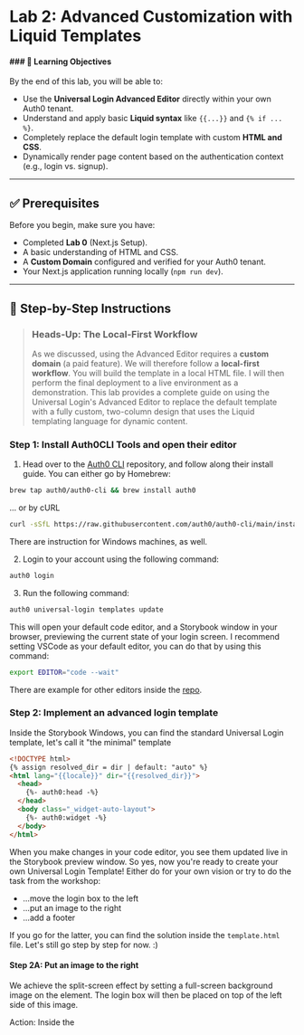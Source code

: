 # Lab 2: Advanced Customization with Liquid Templates

#### \#\#\# 🎯 Learning Objectives

By the end of this lab, you will be able to:

  - Use the **Universal Login Advanced Editor** directly within your own Auth0 tenant.
  - Understand and apply basic **Liquid syntax** like `{{...}}` and `{% if ... %}`.
  - Completely replace the default login template with custom **HTML and CSS**.
  - Dynamically render page content based on the authentication context (e.g., login vs. signup).

-----

## ✅ Prerequisites

Before you begin, make sure you have:

  - Completed **Lab 0** (Next.js Setup).
  - A basic understanding of HTML and CSS.
  - A **Custom Domain** configured and verified for your Auth0 tenant.
  - Your Next.js application running locally (`npm run dev`).

-----

## 🚀 Step-by-Step Instructions

> ### **Heads-Up: The Local-First Workflow**
>
> As we discussed, using the Advanced Editor requires a **custom domain** (a paid feature). We will therefore follow a **local-first workflow**. You will build the template in a local HTML file. I will then perform the final deployment to a live environment as a demonstration.
This lab provides a complete guide on using the Universal Login's Advanced Editor to replace the default template with a fully custom, two-column design that uses the Liquid templating language for dynamic content.

### Step 1: Install Auth0CLI Tools and open their editor

1.  Head over to the [Auth0 CLI](https://github.com/auth0/auth0-cli) repository, and follow along their install guide. You can either go by Homebrew:
```bash
brew tap auth0/auth0-cli && brew install auth0
```
... or by cURL
```bash
curl -sSfL https://raw.githubusercontent.com/auth0/auth0-cli/main/install.sh | sh -s -- -b .
```

There are instruction for Windows machines, as well.

2. Login to your account using the following command: 
```bash
auth0 login
```

3. Run the following command: 
```bash
auth0 universal-login templates update
```

This will open your default code editor, and a Storybook window in your browser, previewing the current state of your login screen. I recommend setting VSCode as your default editor, you can do that by using this command:
```bash
export EDITOR="code --wait"
```
There are example for other editors inside the [repo](https://github.com/auth0/auth0-cli?tab=readme-ov-file#customization).


### Step 2: Implement an advanced login template

Inside the Storybook Windows, you can find the standard Universal Login template, let's call it "the minimal" template 
```html
<!DOCTYPE html>
{% assign resolved_dir = dir | default: "auto" %}
<html lang="{{locale}}" dir="{{resolved_dir}}">
  <head>
    {%- auth0:head -%}
  </head>
  <body class="_widget-auto-layout">
    {%- auth0:widget -%}
  </body>
</html>
```

When you make changes in your code editor, you see them updated live in the Storybook preview window. So yes, now you're ready to create your own Universal Login Template! Either do for your own vision or try to do the task from the workshop:
* ...move the login box to the left
* ...put an image to the right
* ...add a footer


If you go for the latter, you can find the solution inside the `template.html` file. Let's still go step by step for now. :)

#### Step 2A: Put an image to the right
We achieve the split-screen effect by setting a full-screen background image on the <body> element. The login box will then be placed on top of the left side of this image.

Action: Inside the <style> tag, add the following CSS for the body:

CSS

body {
  background-image: url("https://cdn.auth0.com/website/homepage/hero/hero-workshop-kcdc.jpg");
  background-size: cover;
  background-position: center;
  background-repeat: no-repeat;
}
background-image: Sets our desired image.

background-size: cover: Ensures the image always covers the entire screen, without stretching or distorting.

#### Task 2B: Move the login box to the left
Next, we create a container for the Auth0 widget and style it to only occupy the left portion of the screen.

Action: Add the following CSS for a new class named .prompt-wrapper:

```CSS

.prompt-wrapper {
  position: relative;
  display: flex;
  align-items: center;
  width: 480px;
  height: 100%;
  justify-content: center;
  background-color: rgb(248, 216, 224);
}
```
width: 480px: Fixes the width of our login container.

height: 100%: Makes it take up the full height of the viewport.

background-color: We give it a semi-opaque background so the underlying image is slightly visible.

Action: In the <body> of the HTML, wrap the auth0:widget in the div with our new class. We also use a Liquid if statement to ensure this wrapper is only applied to the login and signup prompts.

```html
{% if prompt.name == "login" or prompt.name == "signup" %} 
    <div class="prompt-wrapper">
    {%- auth0:widget -%}
    </div>
{% else %}
    {%- auth0:widget -%}
{% endif %}
```
Remember: {%- auth0:widget -%} is the special Liquid tag where Auth0 will inject the actual login form.

#### Task 2B: Add a footer
Finally, we'll add a persistent footer that sits at the bottom of the page.

Action: Add the CSS for our <footer> element.

```CSS
.footer {
  background-color: rgb(52, 52, 52);
  position: absolute;
  bottom: 0;
  left: 0;
  padding: 16px 0; 
  width: 100%;
  color: white;
}
```
* `position*`*: absolute, bottom: 0, and left: 0: This combination pins the footer to the bottom-left corner of the viewport.
* `width: 100%`: Ensures it spans the entire width of the screen.
* Action: Add the <footer> HTML structure just before the closing </body> tag.

```HTML
<footer class="footer">
  <ul>
    <li><a href="https://company.com/privacy">Privacy Policy</a></li>
    <li><a href="https://company.com/terms">Terms of Service</a></li>
  </ul>
</footer>
```
### Step 3: Deploy Your Custom Template
Make all the changes from Step 2 in your code editor. You will see the updates live in the Storybook preview window.

When you are satisfied with the result, close your code editor.

The Auth0 CLI will detect that you've closed the editor and ask if you want to update the login template. Approve the change, and you’re done! Your live login page will now use your new custom template.

## 🏆 Conclusion

Outstanding! You have successfully implemented a professional, custom login page inspired by real-world examples. You've used the Advanced Editor to take full control of the HTML and CSS, and you understand how Auth0 uses the `` placeholder and Liquid variables to inject dynamic, secure content into your design. You now have the skills to make the login experience a seamless extension of your brand.